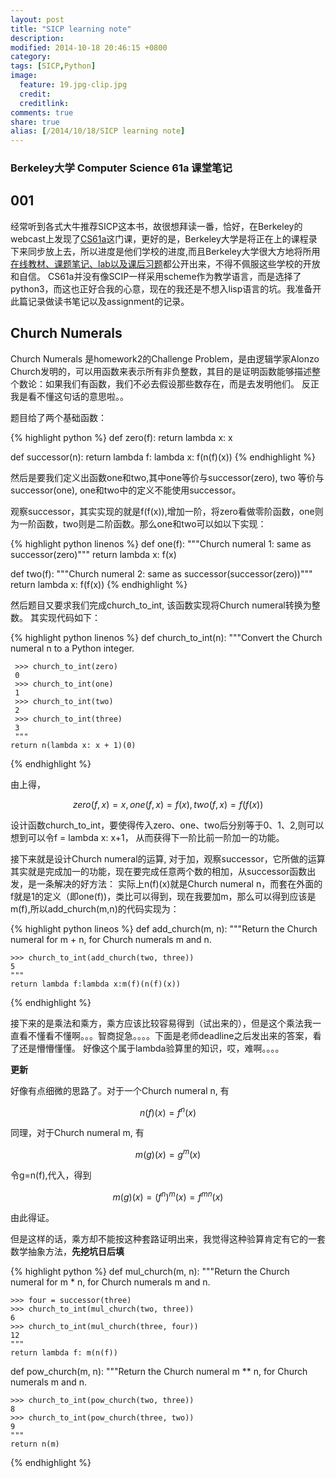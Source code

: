```yaml
---
layout: post
title: "SICP learning note"
description: 
modified: 2014-10-18 20:46:15 +0800
category: 
tags: [SICP,Python]
image:
  feature: 19.jpg-clip.jpg
  credit: 
  creditlink: 
comments: true
share: true
alias: [/2014/10/18/SICP learning note]
---
```


### Berkeley大学 Computer Science 61a 课堂笔记

<!--more-->

## 001 
经常听到各式大牛推荐SICP这本书，故很想拜读一番，恰好，在Berkeley的webcast上发现了[CS61a](http://webcast.berkeley.edu/playlist#c,d,Computer_Science,-XXv-cvA_iDbsAvTYyJnMkObr12IIkyg)这门课，更好的是，Berkeley大学是将正在上的课程录下来同步放上去，所以进度是他们学校的进度,而且Berkeley大学很大方地将所用[在线教材、课题笔记、lab以及课后习题](http://cs61a.org/)都公开出来，不得不佩服这些学校的开放和自信。 CS61a并没有像SCIP一样采用scheme作为教学语言，而是选择了python3，而这也正好合我的心意，现在的我还是不想入lisp语言的坑。我准备开此篇记录做读书笔记以及assignment的记录。

##  Church Numerals 

Church Numerals 是homework2的Challenge Problem，是由逻辑学家Alonzo Church发明的，可以用函数来表示所有非负整数，其目的是证明函数能够描述整个数论：如果我们有函数，我们不必去假设那些数存在，而是去发明他们。 反正我是看不懂这句话的意思啦。。

题目给了两个基础函数：

{% highlight python %}
def zero(f):
    return lambda x: x

def successor(n):
    return lambda f: lambda x: f(n(f)(x))
{% endhighlight %}

然后是要我们定义出函数one和two,其中one等价与successor(zero), two 等价与 successor(one), one和two中的定义不能使用successor。

观察successor，其实实现的就是f(f(x)),增加一阶，将zero看做零阶函数，one则为一阶函数，two则是二阶函数。那么one和two可以如以下实现：

{% highlight python linenos %}
def one(f):
    """Church numeral 1: same as successor(zero)"""
    return lambda x: f(x)


def two(f):
    """Church numeral 2: same as successor(successor(zero))"""
    return lambda x: f(f(x))
{% endhighlight %}

然后题目又要求我们完成church_to_int, 该函数实现将Church numeral转换为整数。 其实现代码如下：

{% highlight python linenos %}
def church_to_int(n):
    """Convert the Church numeral n to a Python integer.

     >>> church_to_int(zero)
     0
     >>> church_to_int(one)
     1
     >>> church_to_int(two)
     2
     >>> church_to_int(three)
     3
     """
    return n(lambda x: x + 1)(0)
{% endhighlight %}

由上得，

$$zero(f,x)=x, one(f,x) = f(x) , two(f,x) = f(f(x))$$

设计函数church_to_int，要使得传入zero、one、two后分别等于0、1、2,则可以想到可以令f = lambda x: x+1， 从而获得下一阶比前一阶加一的功能。

接下来就是设计Church numeral的运算, 对于加，观察successor，它所做的运算其实就是完成加一的功能，现在要完成任意两个数的相加，从successor函数出发，是一条解决的好方法： 实际上n(f)(x)就是Church numeral n，而套在外面的f就是1的定义（即one(f))，类比可以得到，现在我要加m，那么可以得到应该是m(f),所以add_church(m,n)的代码实现为：

{% highlight python lineos %}
def add_church(m, n):
    """Return the Church numeral for m + n, for Church numerals m and n.

    >>> church_to_int(add_church(two, three))
    5
    """
    return lambda f:lambda x:m(f)(n(f)(x))
{% endhighlight %}

接下来的是乘法和乘方，乘方应该比较容易得到（试出来的），但是这个乘法我一直看不懂看不懂啊。。。智商捉急。。。。下面是老师deadline之后发出来的答案，看了还是懵懵懂懂。  好像这个属于lambda验算里的知识，哎，难啊。。。。

**更新**

好像有点细微的思路了。对于一个Church numeral n, 有 

$$n(f)(x) = f^n(x) $$

同理，对于Church numeral m, 有

$$m(g)(x) = g^m(x) $$

令g=n(f),代入，得到

$$m(g)(x) = (f^n)^m(x) = f^{mn}(x) $$ 

由此得证。 

但是这样的话，乘方却不能按这种套路证明出来，我觉得这种验算肯定有它的一套数学抽象方法，**先挖坑日后填**

{% highlight python %}
def mul_church(m, n):
    """Return the Church numeral for m * n, for Church numerals m and n.

    >>> four = successor(three)
    >>> church_to_int(mul_church(two, three))
    6
    >>> church_to_int(mul_church(three, four))
    12
    """
    return lambda f: m(n(f))


def pow_church(m, n):
    """Return the Church numeral m ** n, for Church numerals m and n.

    >>> church_to_int(pow_church(two, three))
    8
    >>> church_to_int(pow_church(three, two))
    9
    """
    return n(m)
{% endhighlight %}

